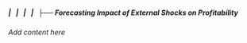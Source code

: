 ##### |   |   |   |   ├── Forecasting Impact of External Shocks on Profitability

*Add content here*